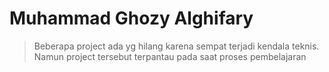 # Muhammad Ghozy Alghifary 

 >Beberapa project ada yg hilang karena sempat terjadi kendala teknis. Namun project tersebut terpantau pada saat proses pembelajaran

